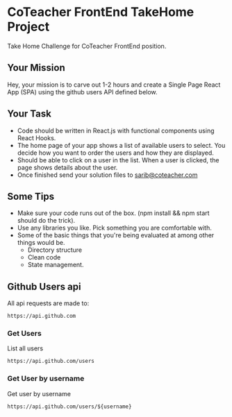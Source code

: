 # CoTeacher FrontEnd TakeHome Project
Take Home Challenge for CoTeacher FrontEnd position.

## Your Mission
Hey, your mission is to carve out 1-2 hours and create a Single Page React App (SPA) using the github users API defined below.

## Your Task
* Code should be written in React.js with functional components using React Hooks.
* The home page of your app shows a list of available users to select. You decide how you want to order the users and how they are displayed.
* Should be able to click on a user in the list. When a user is clicked, the page shows details about the user.
* Once finished send your solution files to sarib@coteacher.com

## Some Tips
* Make sure your code runs out of the box. (npm install && npm start should do the trick).
* Use any libraries you like. Pick something you are comfortable with.
* Some of the basic things that you're being evaluated at among other things would be.
  * Directory structure
  * Clean code
  * State management.

## Github Users api
All api requests are made to:

`https://api.github.com`

### Get Users
List all users

`https://api.github.com/users`

### Get User by username
Get user by username

`https://api.github.com/users/${username}`
